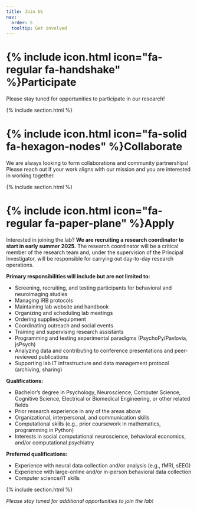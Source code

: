 ```yaml
---
title: Join Us
nav:
  order: 5
  tooltip: Get involved
---
```


# {% include icon.html icon="fa-regular fa-handshake" %}Participate

Please stay tuned for opportunities to participate in our research!

{% include section.html %}

# {% include icon.html icon="fa-solid fa-hexagon-nodes" %}Collaborate

We are always looking to form collaborations and community partnerships! Please reach out if your work aligns with our mission and you are interested in working together.

{% include section.html %}

# {% include icon.html icon="fa-regular fa-paper-plane" %}Apply

Interested in joining the lab? <strong>We are recruiting a research coordinator to start in early summer 2025.</strong> The research coordinator will be a critical member of the research team and, under the supervision of the Principal Investigator, will be responsible for carrying out day-to-day research operations.

**Primary responsibilities will include but are not limited to:**
- Screening, recruiting, and testing participants for behavioral and neuroimaging studies
- Managing IRB protocols
- Maintaining lab website and handbook
- Organizing and scheduling lab meetings
- Ordering supplies/equipment
- Coordinating outreach and social events
- Training and supervising research assistants
- Programming and testing experimental paradigms (PsychoPy/Pavlovia, jsPsych)
- Analyzing data and contributing to conference presentations and peer-reviewed publications
- Supporting lab IT infrastructure and data management protocol (archiving, sharing)

**Qualifications:**
- Bachelor’s degree in Psychology, Neuroscience, Computer Science, Cognitive Science, Electrical or Biomedical Engineering, or other related fields
- Prior research experience in any of the areas above
- Organizational, interpersonal, and communication skills
- Computational skills (e.g., prior coursework in mathematics, programming in Python)
- Interests in social computational neuroscience, behavioral economics, and/or computational psychiatry

**Preferred qualifications:**
- Experience with neural data collection and/or analysis (e.g., fMRI, sEEG)
- Experience with large-online and/or in-person behavioral data collection
- Computer science/IT skills

{% include section.html %}

*Please stay tuned for additional opportunities to join the lab!*